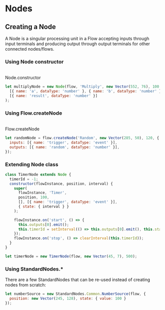 # Nodes

## Creating a Node

A Node is a singular processing unit in a <Ref to="/reference/api/classes/flow">Flow</Ref> accepting inputs through input <Ref to="/reference/api/classes/terminal">terminals</Ref> and producing output through output <Ref to="/reference/api/classes/terminal">terminals</Ref> for other connected nodes/flows.

### Using Node constructor

<br/>
<Ref to="/reference/api/classes/node#constructor">Node.constructor</Ref>

```js
let multiplyNode = new Node(flow, 'Multiply', new Vector(552, 76), 100,
  [{ name: 'a', dataType: 'number' }, { name: 'b', dataType: 'number' }],
  [{ name: 'result', dataType: 'number' }]
);
```

### Using Flow.createNode

<br/>
<Ref to="/reference/api/classes/flow#createnode">Flow.createNode</Ref>

```js
let randomNode = flow.createNode('Random', new Vector(285, 50), 120, {
  inputs: [{ name: 'trigger', dataType: 'event' }],
  outputs: [{ name: 'random', dataType: 'number' }],
});
```

### Extending Node class

```js
class TimerNode extends Node {
  timerId = -1;
  constructor(flowInstance, position, interval) {
    super(
      flowInstance, 'Timer',
      position, 100,
      [], [{ name: 'trigger', dataType: 'event' }],
      { state: { interval } }
    );

    flowInstance.on('start', () => {
      this.outputs[0].emit();
      this.timerId = setInterval(() => this.outputs[0].emit(), this.state.interval);
    });
    flowInstance.on('stop', () => clearInterval(this.timerId));
  }
}

let timerNode = new TimerNode(flow, new Vector(45, 7), 500);
```

### Using StandardNodes.*

There are a few <Ref to="/reference/standard-nodes/common/">StandardNodes</Ref> that can be re-used instead of creating nodes from scratch:

```js
let numberSource = new StandardNodes.Common.NumberSource(flow, {
  position: new Vector(245, 128), state: { value: 100 }
});
```

<script setup>
  import Ref from "../../../components/api/Ref.vue";
</script>
